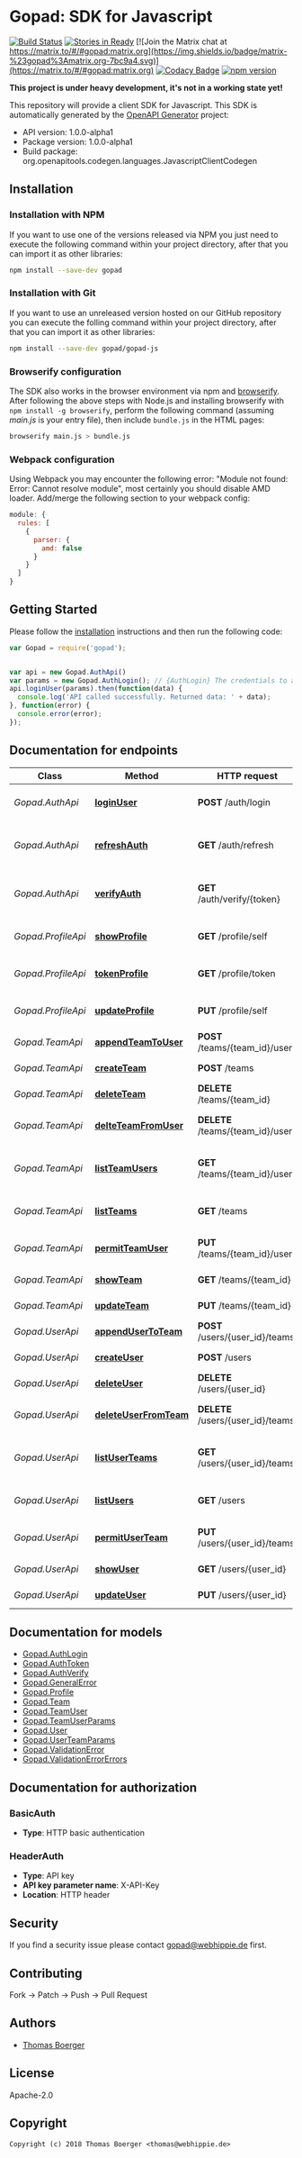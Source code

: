 # Gopad: SDK for Javascript

[![Build Status](http://cloud.drone.io/api/badges/gopad/gopad-js/status.svg)](http://cloud.drone.io/gopad/gopad-js)
[![Stories in Ready](https://badge.waffle.io/gopad/gopad-api.svg?label=ready&title=Ready)](http://waffle.io/gopad/gopad-api)
[![Join the Matrix chat at https://matrix.to/#/#gopad:matrix.org](https://img.shields.io/badge/matrix-%23gopad%3Amatrix.org-7bc9a4.svg)](https://matrix.to/#/#gopad:matrix.org)
[![Codacy Badge](https://api.codacy.com/project/badge/Grade/7ece04b5a0c94808b467f0c46e445194)](https://www.codacy.com/app/gopad/gopad-js?utm_source=github.com&amp;utm_medium=referral&amp;utm_content=gopad/gopad-js&amp;utm_campaign=Badge_Grade)
[![npm version](https://badge.fury.io/js/gopad.svg)](https://badge.fury.io/js/gopad)

**This project is under heavy development, it's not in a working state yet!**

This repository will provide a client SDK for Javascript. This SDK is automatically generated by the [OpenAPI Generator](https://openapi-generator.tech) project:

- API version: 1.0.0-alpha1
- Package version: 1.0.0-alpha1
- Build package: org.openapitools.codegen.languages.JavascriptClientCodegen


## Installation


### Installation with NPM

If you want to use one of the versions released via NPM you just need to execute the following command within your project directory, after that you can import it as other libraries:

```bash
npm install --save-dev gopad
```


### Installation with Git

If you want to use an unreleased version hosted on our GitHub repository you can execute the folling command within your project directory, after that you can import it as other libraries:

```bash
npm install --save-dev gopad/gopad-js
```


### Browserify configuration

The SDK also works in the browser environment via npm and [browserify](http://browserify.org/). After following the above steps with Node.js and installing browserify with `npm install -g browserify`, perform the following command (assuming *main.js* is your entry file), then include `bundle.js` in the HTML pages:

```bash
browserify main.js > bundle.js
```


### Webpack configuration

Using Webpack you may encounter the following error: "Module not found: Error: Cannot resolve module", most certainly you should disable AMD loader. Add/merge the following section to your webpack config:

```javascript
module: {
  rules: [
    {
      parser: {
        amd: false
      }
    }
  ]
}
```


## Getting Started

Please follow the [installation](#installation) instructions and then run the following code:

```javascript
var Gopad = require('gopad');


var api = new Gopad.AuthApi()
var params = new Gopad.AuthLogin(); // {AuthLogin} The credentials to authenticate
api.loginUser(params).then(function(data) {
  console.log('API called successfully. Returned data: ' + data);
}, function(error) {
  console.error(error);
});


```

## Documentation for endpoints

Class | Method | HTTP request | Description
------------ | ------------- | ------------- | -------------
*Gopad.AuthApi* | [**loginUser**](docs/AuthApi.md#loginUser) | **POST** /auth/login | Authenticate an user by credentials
*Gopad.AuthApi* | [**refreshAuth**](docs/AuthApi.md#refreshAuth) | **GET** /auth/refresh | Refresh an auth token before it expires
*Gopad.AuthApi* | [**verifyAuth**](docs/AuthApi.md#verifyAuth) | **GET** /auth/verify/{token} | Verify validity for an authentication token
*Gopad.ProfileApi* | [**showProfile**](docs/ProfileApi.md#showProfile) | **GET** /profile/self | Retrieve an unlimited auth token
*Gopad.ProfileApi* | [**tokenProfile**](docs/ProfileApi.md#tokenProfile) | **GET** /profile/token | Retrieve an unlimited auth token
*Gopad.ProfileApi* | [**updateProfile**](docs/ProfileApi.md#updateProfile) | **PUT** /profile/self | Retrieve an unlimited auth token
*Gopad.TeamApi* | [**appendTeamToUser**](docs/TeamApi.md#appendTeamToUser) | **POST** /teams/{team_id}/users | Assign a user to team
*Gopad.TeamApi* | [**createTeam**](docs/TeamApi.md#createTeam) | **POST** /teams | Create a new team
*Gopad.TeamApi* | [**deleteTeam**](docs/TeamApi.md#deleteTeam) | **DELETE** /teams/{team_id} | Delete a specific team
*Gopad.TeamApi* | [**delteTeamFromUser**](docs/TeamApi.md#delteTeamFromUser) | **DELETE** /teams/{team_id}/users | Remove a user from team
*Gopad.TeamApi* | [**listTeamUsers**](docs/TeamApi.md#listTeamUsers) | **GET** /teams/{team_id}/users | Fetch all users assigned to team
*Gopad.TeamApi* | [**listTeams**](docs/TeamApi.md#listTeams) | **GET** /teams | Fetch all available teams
*Gopad.TeamApi* | [**permitTeamUser**](docs/TeamApi.md#permitTeamUser) | **PUT** /teams/{team_id}/users | Update user perms for team
*Gopad.TeamApi* | [**showTeam**](docs/TeamApi.md#showTeam) | **GET** /teams/{team_id} | Fetch a specific team
*Gopad.TeamApi* | [**updateTeam**](docs/TeamApi.md#updateTeam) | **PUT** /teams/{team_id} | Update a specific team
*Gopad.UserApi* | [**appendUserToTeam**](docs/UserApi.md#appendUserToTeam) | **POST** /users/{user_id}/teams | Assign a team to user
*Gopad.UserApi* | [**createUser**](docs/UserApi.md#createUser) | **POST** /users | Create a new user
*Gopad.UserApi* | [**deleteUser**](docs/UserApi.md#deleteUser) | **DELETE** /users/{user_id} | Delete a specific user
*Gopad.UserApi* | [**deleteUserFromTeam**](docs/UserApi.md#deleteUserFromTeam) | **DELETE** /users/{user_id}/teams | Remove a team from user
*Gopad.UserApi* | [**listUserTeams**](docs/UserApi.md#listUserTeams) | **GET** /users/{user_id}/teams | Fetch all teams assigned to user
*Gopad.UserApi* | [**listUsers**](docs/UserApi.md#listUsers) | **GET** /users | Fetch all available users
*Gopad.UserApi* | [**permitUserTeam**](docs/UserApi.md#permitUserTeam) | **PUT** /users/{user_id}/teams | Update team perms for user
*Gopad.UserApi* | [**showUser**](docs/UserApi.md#showUser) | **GET** /users/{user_id} | Fetch a specific user
*Gopad.UserApi* | [**updateUser**](docs/UserApi.md#updateUser) | **PUT** /users/{user_id} | Update a specific user


## Documentation for models

 - [Gopad.AuthLogin](docs/AuthLogin.md)
 - [Gopad.AuthToken](docs/AuthToken.md)
 - [Gopad.AuthVerify](docs/AuthVerify.md)
 - [Gopad.GeneralError](docs/GeneralError.md)
 - [Gopad.Profile](docs/Profile.md)
 - [Gopad.Team](docs/Team.md)
 - [Gopad.TeamUser](docs/TeamUser.md)
 - [Gopad.TeamUserParams](docs/TeamUserParams.md)
 - [Gopad.User](docs/User.md)
 - [Gopad.UserTeamParams](docs/UserTeamParams.md)
 - [Gopad.ValidationError](docs/ValidationError.md)
 - [Gopad.ValidationErrorErrors](docs/ValidationErrorErrors.md)


## Documentation for authorization



### BasicAuth

- **Type**: HTTP basic authentication



### HeaderAuth


- **Type**: API key
- **API key parameter name**: X-API-Key
- **Location**: HTTP header



## Security

If you find a security issue please contact gopad@webhippie.de first.


## Contributing

Fork -> Patch -> Push -> Pull Request


## Authors

* [Thomas Boerger](https://github.com/tboerger)


## License

Apache-2.0


## Copyright

```
Copyright (c) 2018 Thomas Boerger <thomas@webhippie.de>
```
